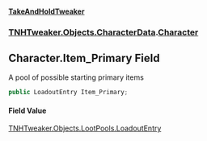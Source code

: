 #### [TakeAndHoldTweaker](index.md 'index')
### [TNHTweaker.Objects.CharacterData](TNHTweaker.Objects.CharacterData.md 'TNHTweaker.Objects.CharacterData').[Character](TNHTweaker.Objects.CharacterData.Character.md 'TNHTweaker.Objects.CharacterData.Character')

## Character.Item_Primary Field

A pool of possible starting primary items

```csharp
public LoadoutEntry Item_Primary;
```

#### Field Value
[TNHTweaker.Objects.LootPools.LoadoutEntry](https://docs.microsoft.com/en-us/dotnet/api/TNHTweaker.Objects.LootPools.LoadoutEntry 'TNHTweaker.Objects.LootPools.LoadoutEntry')